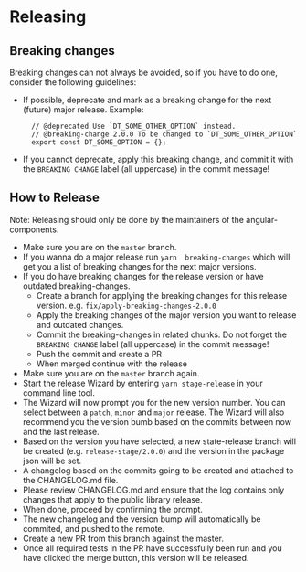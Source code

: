 # Releasing

## Breaking changes
Breaking changes can not always be avoided, so if you have to do one, consider the following guidelines:
* If possible, deprecate and mark as a breaking change for the next (future) major release. Example:
  ```
    // @deprecated Use `DT_SOME_OTHER_OPTION` instead.
    // @breaking-change 2.0.0 To be changed to `DT_SOME_OTHER_OPTION`
    export const DT_SOME_OPTION = {};
  ```
* If you cannot deprecate, apply this breaking change, and commit it with the `BREAKING CHANGE` label (all uppercase) in the commit message!

## How to Release
Note: Releasing should only be done by the maintainers of the angular-components.

* Make sure you are on the `master` branch.
* If you wanna do a major release run `yarn  breaking-changes` which will get you a list of breaking changes for the next major versions.
* If you do have breaking changes for the release version or have outdated breaking-changes.
  * Create a branch for applying the breaking changes for this release version. e.g. `fix/apply-breaking-changes-2.0.0`
  * Apply the breaking changes of the major version you want to release and outdated changes.
  * Commit the breaking-changes in related chunks. Do not forget the `BREAKING CHANGE` label (all uppercase) in the commit message!
  * Push the commit and create a PR
  * When merged continue with the release
* Make sure you are on the `master` branch again.
* Start the release Wizard by entering `yarn stage-release` in your command line tool.
* The Wizard will now prompt you for the new version number. You can select between a `patch`, `minor` and `major` release. The Wizard will also recommend you the version bumb based on the commits between now and the last release.
* Based on the version you have selected, a new state-release branch will be created (e.g. `release-stage/2.0.0`) and the version in the package json will be set.
* A changelog based on the commits going to be created and attached to the CHANGELOG.md file.
* Please review CHANGELOG.md and ensure that the log contains only changes that apply to the public library release.
* When done, proceed by confirming the prompt.
* The new changelog and the version bump will automatically be commited, and pushed to the remote.
* Create a new PR from this branch against the master.
* Once all required tests in the PR have successfully been run and you have clicked the merge button, this version will be released.
